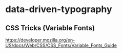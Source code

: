 # data-driven-typography

## CSS Tricks (Variable Fonts)
https://developer.mozilla.org/en-US/docs/Web/CSS/CSS_Fonts/Variable_Fonts_Guide
